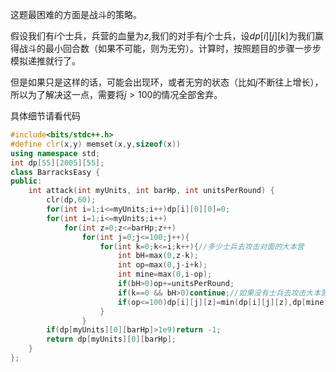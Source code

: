 这题最困难的方面是战斗的策略。

假设我们有$i$个士兵，兵营的血量为$z$,我们的对手有$j$个士兵，设$dp[i][j][k]$为我们赢得战斗的最小回合数（如果不可能，则为无穷）。计算时，按照题目的步骤一步步模拟递推就行了。

但是如果只是这样的话，可能会出现环，或者无穷的状态（比如$j$不断往上增长），所以为了解决这一点，需要将$j>100$的情况全部舍弃。

具体细节请看代码

```cpp
#include<bits/stdc++.h>
#define clr(x,y) memset(x,y,sizeof(x))
using namespace std;
int dp[55][2005][55];
class BarracksEasy {
public:
	int attack(int myUnits, int barHp, int unitsPerRound) {
		clr(dp,60);
		for(int i=1;i<=myUnits;i++)dp[i][0][0]=0;
		for(int i=1;i<=myUnits;i++)
			for(int z=0;z<=barHp;z++)
				for(int j=0;j<=100;j++){
					for(int k=0;k<=i;k++){//多少士兵去攻击对面的大本营 
				    	int bH=max(0,z-k);
				    	int op=max(0,j-i+k);
				    	int mine=max(0,i-op);
				    	if(bH>0)op+=unitsPerRound;
				    	if(k==0 && bH>0)continue;//如果没有士兵去攻击大本营，那么状态转移会出现环，直接跳过 
				    	if(op<=100)dp[i][j][z]=min(dp[i][j][z],dp[mine][op][bH]+1);
			        }
				}
		if(dp[myUnits][0][barHp]>1e9)return -1;
		return dp[myUnits][0][barHp];
	}
};
```


